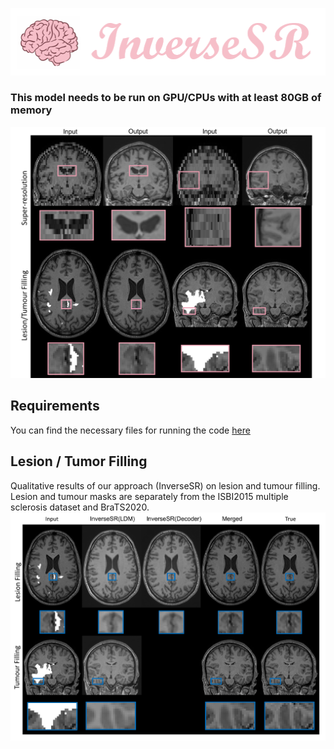 ![title](img/title.png)

### This model needs to be run on GPU/CPUs with at least 80GB of memory

![example](img/input.jpg)

## Requirements

You can find the necessary files for running the code [here](https://drive.google.com/drive/folders/110l68um6gUJzECIv0AyF-4Fcw0rrQgA9?usp=drive_link)

## Lesion / Tumor Filling
Qualitative results of our approach (InverseSR) on lesion and tumour filling. Lesion and tumour masks are separately from the ISBI2015 multiple sclerosis dataset and BraTS2020.
![title](img/In-painting-visualization_plot.png)